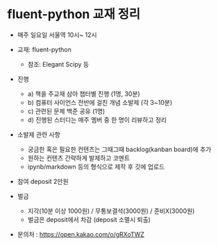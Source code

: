 # fluent-python 교재 정리 

* 매주 일요일 서울역  10시~  12시 
* 교재: fluent-python 
  * 참조: Elegant Scipy 등
* 진행
  * a) 책을 주교재 삼아 챕터별 진행 (1명, 30분)
  * b) 컴퓨터 사이언스 전반에 걸친 개념 소발제 (각 3~10분)
  * c) 관련된 문제 백준 공유 (1명)
  * d) 진행된 스터디는 매주 멤버 중 한 명이 리뷰하고 정리
* 소발제 관련 사항
  * 궁금한 혹은 필요한 컨텐츠는 그때그때 backlog(kanban board)에 추가
  * 원하는 컨텐츠 간략하게 발제하고 코멘트
  * ipynb/markdown 등의 형식으로 제작 후 깃에 업로드 
* 참여 deposit 2만원

* 벌금
  * 지각(10분 이상 1000원) / 무통보결석(3000원) / 준비X(3000원)
  * 벌금은 deposit에서 차감 (deposit 소멸시 퇴출)
* 문의처 : https://open.kakao.com/o/gRXoTWZ
